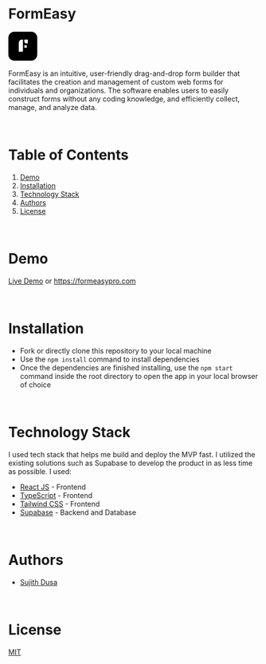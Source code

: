 # FormEasy

![FormEasy Logo](./public/Logo.svg)

FormEasy is an intuitive, user-friendly drag-and-drop form builder that facilitates the creation and
management of custom web forms for individuals and organizations. The software enables users to
easily construct forms without any coding knowledge, and efficiently collect, manage, and analyze data.

<br/>

# Table of Contents

1. [Demo](#demo)
2. [Installation](#installation)
3. [Technology Stack](#technology-stack)
4. [Authors](#authors)
5. [License](#license)

<br/>

# Demo

[Live Demo](https://formeasypro.com) or https://formeasypro.com

<br/>

# Installation

- Fork or directly clone this repository to your local machine
- Use the `npm install` command to install dependencies
- Once the dependencies are finished installing, use the `npm start` command inside the root directory to open the app in your local browser of choice

<br/>

# Technology Stack

I used tech stack that helps me build and deploy the MVP fast. I utilized the existing solutions such as Supabase to develop the product in as less time as possible. I used:

- [React JS](https://react.dev/) - Frontend
- [TypeScript](https://www.typescriptlang.org/) - Frontend
- [Tailwind CSS](https://tailwindcss.com/) - Frontend
- [Supabase](https://supabase.com/) - Backend and Database

<br/>

# Authors

- [Sujith Dusa](https://github.com/sujith8897)

<br/>

# License

[MIT](https://opensource.org/licenses/MIT)